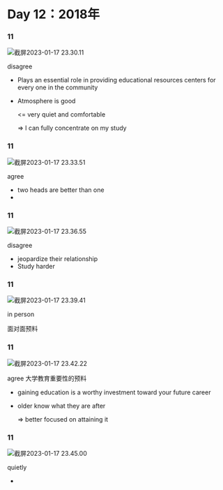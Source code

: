 # Day 12：2018年



### 11

![截屏2023-01-17 23.30.11](https://xingqiu-tuchuang-1256524210.cos.ap-shanghai.myqcloud.com/3978/%E6%88%AA%E5%B1%8F2023-01-17%2023.30.11.png)

disagree

- Plays an essential role in providing educational resources centers for every one in the community

- Atmosphere is good

  <= very quiet and comfortable

  => I can fully concentrate on my study



### 11

![截屏2023-01-17 23.33.51](https://xingqiu-tuchuang-1256524210.cos.ap-shanghai.myqcloud.com/3978/%E6%88%AA%E5%B1%8F2023-01-17%2023.33.51.png)

agree

- two heads are better than one
- 



### 11

![截屏2023-01-17 23.36.55](https://xingqiu-tuchuang-1256524210.cos.ap-shanghai.myqcloud.com/3978/%E6%88%AA%E5%B1%8F2023-01-17%2023.36.55.png)

disagree

- jeopardize their relationship
- Study harder



### 11

![截屏2023-01-17 23.39.41](https://xingqiu-tuchuang-1256524210.cos.ap-shanghai.myqcloud.com/3978/%E6%88%AA%E5%B1%8F2023-01-17%2023.39.41.png)

in person

面对面预料





### 11

![截屏2023-01-17 23.42.22](https://xingqiu-tuchuang-1256524210.cos.ap-shanghai.myqcloud.com/3978/%E6%88%AA%E5%B1%8F2023-01-17%2023.42.22.png)

agree 大学教育重要性的预料

- gaining education is a worthy investment toward your future career

- older know what they are after

  => better focused on attaining it





### 11

![截屏2023-01-17 23.45.00](https://xingqiu-tuchuang-1256524210.cos.ap-shanghai.myqcloud.com/3978/%E6%88%AA%E5%B1%8F2023-01-17%2023.45.00.png)



quietly

- 



